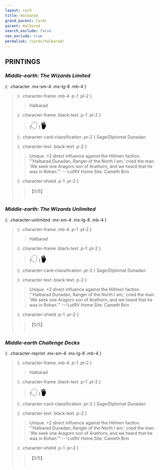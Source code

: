 ```yaml
---
layout: card
title: Halbarad
grand_parent: Cards
parent: Halbarad
search_exclude: false
nav_exclude: true
permalink: /cards/halbarad/
---
```


## PRINTINGS


### _Middle-earth: The Wizards Limited_

{: .character .mx-sm-4 .mx-lg-8 .mb-4 }
> {: .character-frame .mb-4 .p-1 .pl-2 }
> > <div class="card-mp"></div>
> > <div class="character-card-name">Halbarad</div>
>
> {: .character-frame .black-text .p-1 .pl-2 }
> > 1![](/assets/images/mind.svg) 1![](/assets/images/di.svg)
>
> {: .character-card-classification .pr-2 }
> Sage/Diplomat Dunadan
>
> {: .character-text .black-text .p-2 }
> > Unique. +2 direct influence against the Hillmen faction.  "'Halbarad Dunadan, Ranger of the North I am,' cried the man. 'We seek one Aragorn son of Arathorn, and we heard that he was in Rohan.'" ---LotRV  Home Site: Cameth Brin 
>
> {: .character-shield .p-1 .pr-2 }
> > <div class="card-shield">【0/5】</div>
> > <div class="card-corruption">&nbsp;</div>

### _Middle-earth: The Wizards Unlimited_

{: .character-unlimited .mx-sm-4 .mx-lg-8 .mb-4 }
> {: .character-frame .mb-4 .p-1 .pl-2 }
> > <div class="card-mp"></div>
> > <div class="character-card-name">Halbarad</div>
>
> {: .character-frame .black-text .p-1 .pl-2 }
> > 1![](/assets/images/mind.svg) 1![](/assets/images/di.svg)
>
> {: .character-card-classification .pr-2 }
> Sage/Diplomat Dunadan
>
> {: .character-text .black-text .p-2 }
> > Unique. +2 direct influence against the Hillmen faction.  "'Halbarad Dunadan, Ranger of the North I am,' cried the man. 'We seek one Aragorn son of Arathorn, and we heard that he was in Rohan.'" ---LotRV  Home Site: Cameth Brin 
>
> {: .character-shield .p-1 .pr-2 }
> > <div class="card-shield">【0/5】</div>
> > <div class="card-corruption">&nbsp;</div>

### _Middle-earth Challenge Decks_

{: .character-reprint .mx-sm-4 .mx-lg-8 .mb-4 }
> {: .character-frame .mb-4 .p-1 .pl-2 }
> > <div class="card-mp"></div>
> > <div class="character-card-name">Halbarad</div>
>
> {: .character-frame .black-text .p-1 .pl-2 }
> > 1![](/assets/images/mind.svg) 1![](/assets/images/di.svg)
>
> {: .character-card-classification .pr-2 }
> Sage/Diplomat Dunadan
>
> {: .character-text .black-text .p-2 }
> > Unique. +2 direct influence against the Hillmen faction.  "'Halbarad Dunadan, Ranger of the North I am,' cried the man. 'We seek one Aragorn son of Arathorn, and we heard that he was in Rohan.'" ---LotRV  Home Site: Cameth Brin 
>
> {: .character-shield .p-1 .pr-2 }
> > <div class="card-shield">【0/5】</div>
> > <div class="card-corruption">&nbsp;</div>
